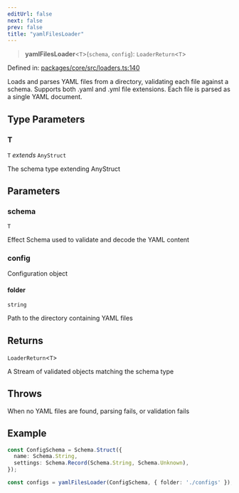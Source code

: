 ```yaml
---
editUrl: false
next: false
prev: false
title: "yamlFilesLoader"
---
```


> **yamlFilesLoader**\<`T`\>(`schema`, `config`): `LoaderReturn`\<`T`\>

Defined in: [packages/core/src/loaders.ts:140](https://github.com/bitswired/foldcms/blob/a5796744336f5646b8ccb4abf3c6d1334a83f443/packages/core/src/loaders.ts#L140)

Loads and parses YAML files from a directory, validating each file against a schema.
Supports both .yaml and .yml file extensions. Each file is parsed as a single YAML document.

## Type Parameters

### T

`T` *extends* `AnyStruct`

The schema type extending AnyStruct

## Parameters

### schema

`T`

Effect Schema used to validate and decode the YAML content

### config

Configuration object

#### folder

`string`

Path to the directory containing YAML files

## Returns

`LoaderReturn`\<`T`\>

A Stream of validated objects matching the schema type

## Throws

When no YAML files are found, parsing fails, or validation fails

## Example

```typescript
const ConfigSchema = Schema.Struct({
  name: Schema.String,
  settings: Schema.Record(Schema.String, Schema.Unknown),
});

const configs = yamlFilesLoader(ConfigSchema, { folder: './configs' });
```
